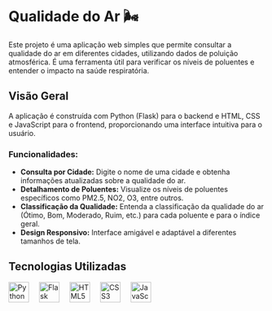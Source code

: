# Qualidade do Ar 🌬️

Este projeto é uma aplicação web simples que permite consultar a qualidade do ar em diferentes cidades, utilizando dados de poluição atmosférica. É uma ferramenta útil para verificar os níveis de poluentes e entender o impacto na saúde respiratória.

## Visão Geral

A aplicação é construída com Python (Flask) para o backend e HTML, CSS e JavaScript para o frontend, proporcionando uma interface intuitiva para o usuário.

### Funcionalidades:
- **Consulta por Cidade:** Digite o nome de uma cidade e obtenha informações atualizadas sobre a qualidade do ar.
- **Detalhamento de Poluentes:** Visualize os níveis de poluentes específicos como PM2.5, NO2, O3, entre outros.
- **Classificação da Qualidade:** Entenda a classificação da qualidade do ar (Ótimo, Bom, Moderado, Ruim, etc.) para cada poluente e para o índice geral.
- **Design Responsivo:** Interface amigável e adaptável a diferentes tamanhos de tela.

## Tecnologias Utilizadas

<p style="display: flex; align-items: center; gap: 20px; flex-wrap: wrap;"> <img src="https://cdn.jsdelivr.net/gh/devicons/devicon/icons/python/python-original.svg" alt="Python" width="40" height="40" title="Python"/> <img src="https://cdn.jsdelivr.net/gh/devicons/devicon/icons/flask/flask-original.svg" alt="Flask" width="40" height="40" title="Flask"/> <img src="https://cdn.jsdelivr.net/gh/devicons/devicon/icons/html5/html5-original.svg" alt="HTML5" width="40" height="40" title="HTML5"/> <img src="https://cdn.jsdelivr.net/gh/devicons/devicon/icons/css3/css3-original.svg" alt="CSS3" width="40" height="40" title="CSS3"/> <img src="https://cdn.jsdelivr.net/gh/devicons/devicon/icons/javascript/javascript-original.svg" alt="JavaScript" width="40" height="40" title="JavaScript"/> </p>


